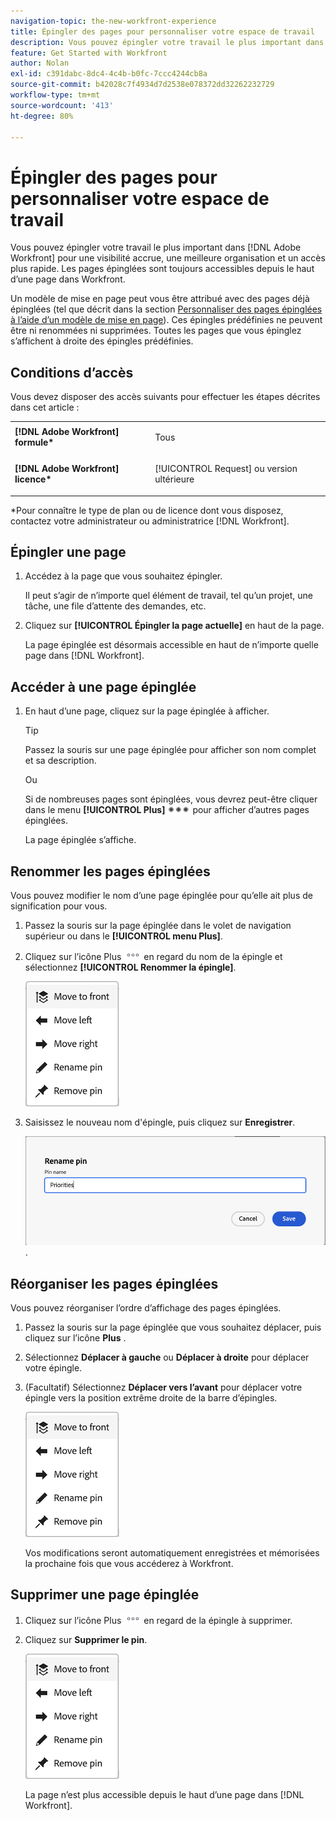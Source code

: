 ```yaml
---
navigation-topic: the-new-workfront-experience
title: Épingler des pages pour personnaliser votre espace de travail
description: Vous pouvez épingler votre travail le plus important dans  [!DNL Adobe Workfront]  pour une visibilité accrue, une meilleure organisation et un accès plus rapide. Les pages épinglées sont toujours accessibles depuis le haut d’une page dans Workfront.
feature: Get Started with Workfront
author: Nolan
exl-id: c391dabc-8dc4-4c4b-b0fc-7ccc4244cb8a
source-git-commit: b42028c7f4934d7d2538e078372dd32262232729
workflow-type: tm+mt
source-wordcount: '413'
ht-degree: 80%

---
```


# Épingler des pages pour personnaliser votre espace de travail

Vous pouvez épingler votre travail le plus important dans [!DNL Adobe Workfront] pour une visibilité accrue, une meilleure organisation et un accès plus rapide. Les pages épinglées sont toujours accessibles depuis le haut d’une page dans Workfront.

Un modèle de mise en page peut vous être attribué avec des pages déjà épinglées (tel que décrit dans la section [Personnaliser des pages épinglées à l’aide d’un modèle de mise en page](../../administration-and-setup/customize-workfront/use-layout-templates/customize-pinned-pages.md)). Ces épingles prédéfinies ne peuvent être ni renommées ni supprimées. Toutes les pages que vous épinglez s’affichent à droite des épingles prédéfinies.

## Conditions d’accès

Vous devez disposer des accès suivants pour effectuer les étapes décrites dans cet article :

<table style="table-layout:auto"> 
 <col> 
 </col> 
 <col> 
 </col> 
 <tbody> 
  <tr> 
   <td role="rowheader"><strong>[!DNL Adobe Workfront] formule*</strong></td> 
   <td> <p>Tous</p> </td> 
  </tr> 
  <tr> 
   <td role="rowheader"><strong>[!DNL Adobe Workfront] licence*</strong></td> 
   <td> <p>[!UICONTROL Request] ou version ultérieure</p> </td> 
  </tr> 
 </tbody> 
</table>

&#42;Pour connaître le type de plan ou de licence dont vous disposez, contactez votre administrateur ou administratrice [!DNL Workfront].

## Épingler une page

1. Accédez à la page que vous souhaitez épingler.

   Il peut s’agir de n’importe quel élément de travail, tel qu’un projet, une tâche, une file d’attente des demandes, etc.

1. Cliquez sur **[!UICONTROL Épingler la page actuelle]** en haut de la page.

   La page épinglée est désormais accessible en haut de n’importe quelle page dans [!DNL Workfront].

## Accéder à une page épinglée

1. En haut d’une page, cliquez sur la page épinglée à afficher.

   >[!TIP]
   >
   >Passez la souris sur une page épinglée pour afficher son nom complet et sa description.

   Ou

   Si de nombreuses pages sont épinglées, vous devrez peut-être cliquer dans le menu **[!UICONTROL Plus]** ![](assets/more-icon-spectrum.png) pour afficher d’autres pages épinglées.

   La page épinglée s’affiche.

## Renommer les pages épinglées

Vous pouvez modifier le nom d’une page épinglée pour qu’elle ait plus de signification pour vous.

1. Passez la souris sur la page épinglée dans le volet de navigation supérieur ou dans le **[!UICONTROL menu Plus]**.
1. Cliquez sur l’icône Plus ![](assets/more-icon.png) en regard du nom de la épingle et sélectionnez **[!UICONTROL Renommer la épingle]**.

   ![Renommer l’épingle](assets/pin-menu.png)

1. Saisissez le nouveau nom d&#39;épingle, puis cliquez sur **Enregistrer**.

   ![Cliquez sur la case cochée pour renommer l’épingle](assets/new-pin-name.png).


## Réorganiser les pages épinglées

Vous pouvez réorganiser l’ordre d’affichage des pages épinglées.

1. Passez la souris sur la page épinglée que vous souhaitez déplacer, puis cliquez sur l’icône **Plus** .
1. Sélectionnez **Déplacer à gauche** ou **Déplacer à droite** pour déplacer votre épingle.
1. (Facultatif) Sélectionnez **Déplacer vers l’avant** pour déplacer votre épingle vers la position extrême droite de la barre d’épingles.

   ![déplacer les pin&#39;s](assets/pin-menu.png)

   Vos modifications seront automatiquement enregistrées et mémorisées la prochaine fois que vous accéderez à Workfront.

## Supprimer une page épinglée

1. Cliquez sur l’icône Plus ![](assets/more-icon.png) en regard de la épingle à supprimer.
1. Cliquez sur **Supprimer le pin**.

   ![Supprimer l’épingle](assets/pin-menu.png)

   La page n’est plus accessible depuis le haut d’une page dans [!DNL Workfront].

